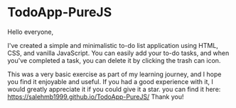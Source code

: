 # TodoApp-PureJS
Hello everyone,

I've created a simple and minimalistic to-do list application using HTML, CSS, and vanilla JavaScript. You can easily add your to-do tasks, and when you've completed a task, you can delete it by clicking the trash can icon.

This was a very basic exercise as part of my learning journey, and I hope you find it enjoyable and useful. If you had a good experience with it, I would greatly appreciate it if you could give it a star.
you can find it here: https://salehmb1999.github.io/TodoApp-PureJS/
Thank you!
